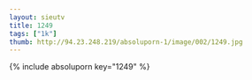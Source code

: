 ```yaml
--- 
layout: sieutv
title: 1249
tags: ["1k"]
thumb: http://94.23.248.219/absoluporn-1/image/002/1249.jpg
---
```

{% include absoluporn key="1249" %} 
